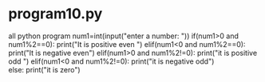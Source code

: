 # program10.py
all python program
num1=int(input("enter a number: "))
if(num1>0 and num1%2==0):
   print("It is positive even ") 
elif(num1<0 and num1%2==0):
    print("It is negative even")
elif(num1>0 and num1%2!=0):
    print("it is positive odd ")
elif(num1<0 and num1%2!=0):
    print("it is negative odd")           
else:
    print("it is zero")
